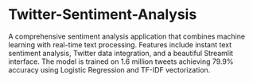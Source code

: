 # Twitter-Sentiment-Analysis
A comprehensive sentiment analysis application that combines machine learning with real-time text processing. Features include instant text sentiment analysis, Twitter data integration, and a beautiful Streamlit interface. The model is trained on 1.6 million tweets achieving 79.9% accuracy using Logistic Regression and TF-IDF vectorization.
